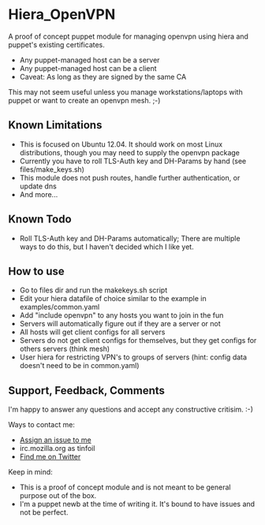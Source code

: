 # Hiera_OpenVPN

A proof of concept puppet module for managing openvpn using hiera and puppet's existing certificates.

* Any puppet-managed host can be a server
* Any puppet-managed host can be a client
* Caveat:  As long as they are signed by the same CA

This may not seem useful unless you manage workstations/laptops with puppet or want to create an openvpn mesh.  ;-)

## Known Limitations

* This is focused on Ubuntu 12.04.  It should work on most Linux distributions, though you may need to supply the openvpn package
* Currently you have to roll TLS-Auth key and DH-Params by hand (see files/make_keys.sh)
* This module does not push routes, handle further authentication, or update dns
* And more...

## Known Todo

* Roll TLS-Auth key and DH-Params automatically; There are multiple ways to do this, but I haven't decided which I like yet.

## How to use

* Go to files dir and run the makekeys.sh script
* Edit your hiera datafile of choice similar to the example in examples/common.yaml
* Add "include openvpn" to any hosts you want to join in the fun
 * Servers will automatically figure out if they are a server or not
 * All hosts will get client configs for all servers
 * Servers do not get client configs for themselves, but they get configs for others servers (think mesh)
 * User hiera for restricting VPN's to groups of servers (hint: config data doesn't need to be in common.yaml)

## Support, Feedback, Comments

I'm happy to answer any questions and accept any constructive critisim.  :-)

Ways to contact me:
* [Assign an issue to me](http://github.com/neoCrimeLabs/hiera_openvpn/issues/new)
* irc.mozilla.org as tinfoil
* [Find me on Twitter](https://twitter.com/neoCrimeLabs)

Keep in mind:
* This is a proof of concept module and is not meant to be general purpose out of the box.
* I'm a puppet newb at the time of writing it.  It's bound to have issues and not be perfect.  
